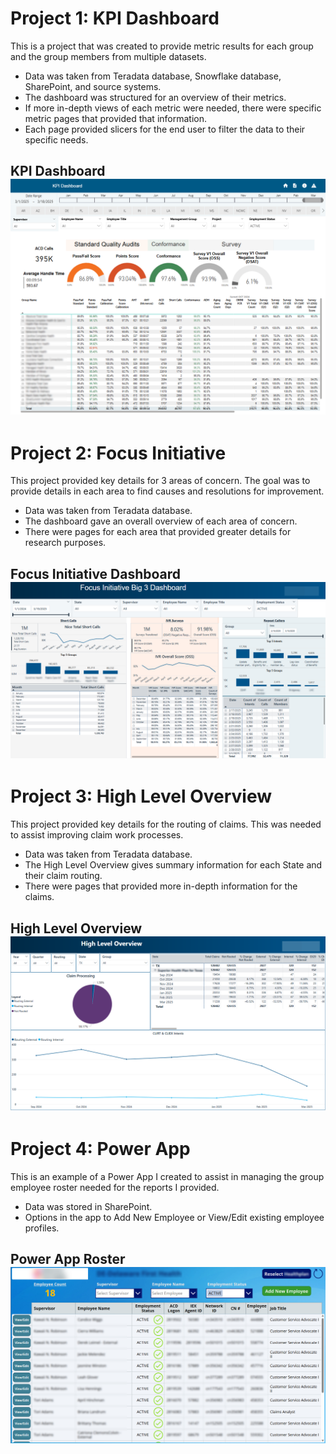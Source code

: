 # Project 1: KPI Dashboard

This is a project that was created to provide metric results for each group and the group members from multiple datasets.

* Data was taken from Teradata database, Snowflake database, SharePoint, and source systems.
* The dashboard was structured for an overview of their metrics.
* If more in-depth views of each metric were needed, there were specific metric pages that provided that information.
* Each page provided slicers for the end user to filter the data to their specific needs.

## KPI Dashboard ![](Images/KPI_Dashboard.png)

# Project 2: Focus Initiative

This project provided key details for 3 areas of concern. The goal was to provide details in each area to find causes and resolutions for improvement.

* Data was taken from Teradata database.
* The dashboard gave an overall overview of each area of concern.
* There were pages for each area that provided greater details for research purposes.

## Focus Initiative Dashboard ![](Images/Focus_Initiative.png)

# Project 3: High Level Overview

This project provided key details for the routing of claims. This was needed to assist improving claim work processes.

* Data was taken from Teradata database.
* The High Level Overview gives summary information for each State and their claim routing.
* There were pages that provided more in-depth information for the claims.

## High Level Overview ![](Images/High_Level_Overview.png)

# Project 4: Power App

This is an example of a Power App I created to assist in managing the group employee roster needed for the reports I provided.

* Data was stored in SharePoint.
* Options in the app to Add New Employee or View/Edit existing employee profiles.

## Power App Roster ![](Images/Roster.png)
